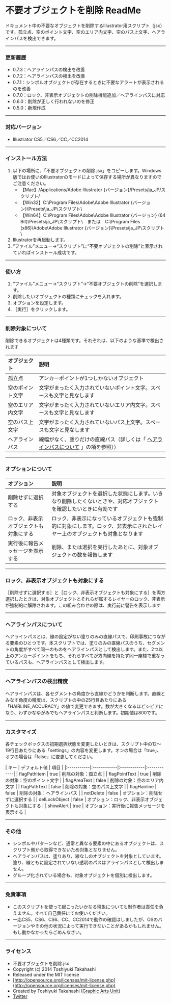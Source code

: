 # 不要オブジェクトを削除 ReadMe #

ドキュメント中の不要なオブジェクトを削除するIllustrator用スクリプト（jsx）です。孤立点、空のポイント文字、空のエリア内文字、空のパス上文字、ヘアラインパスを検出できます。

-----

### 更新履歴 ###

* 0.7.3：へアラインパスの検出を改善
* 0.7.2：へアラインパスの検出を改善
* 0.7.1：シンボルオブジェクトが存在するときに不要なアラートが表示されるのを改善
* 0.7.0：ロック、非表示オブジェクトの削除機能追加／ヘアラインパスに対応
* 0.6.0：削除が正しく行われないのを修正
* 0.5.0：新規作成

-----

### 対応バージョン ###

* Illustrator CS5／CS6／CC／CC2014

-----

### インストール方法 ###

1. 以下の場所に、「不要オブジェクトの削除.jsx」をコピーします。Windows版ではお使いのIllustratorのモードによって保存する場所が異なりますのでご注意ください。
	* 【Mac】/Applications/Adobe Illustrator {バージョン}/Presets/ja_JP/スクリプト/
	* 【Win32】C:\Program Files\Adobe\Adobe Illustrator {バージョン}\Presets\ja_JP\スクリプト\
	* 【Win64】C:\Program Files\Adobe\Adobe Illustrator {バージョン} (64 Bit)\Presets\ja_JP\スクリプト\　または　C:\Program Files (x86)\Adobe\Adobe Illustrator {バージョン}\Presets\ja_JP\スクリプト\
2. Illustratorを再起動します。
3. “ファイル”メニュー→“スクリプト”に“不要オブジェクトの削除”と表示されていればインストール成功です。

-----

### 使い方 ###

1. “ファイル”メニュー→“スクリプト”→“不要オブジェクトの削除”を選択します。
2. 削除したいオブジェクトの種類にチェックを入れます。
3. オプションを設定します。
4. ［実行］をクリックします。

-----

### 削除対象について ###

削除できるオブジェクトは4種類です。それぞれは、以下のような基準で検出されます

| オブジェクト | 説明 |
|:-----------|:------------|
| 孤立点 | アンカーポイントが1つしかないオブジェクト |
| 空のポイント文字 | 文字がまったく入力されていないポイント文字。スペースも文字と見なします |
| 空のエリア内文字 | 文字がまったく入力されていないエリア内文字。スペースも文字と見なします |
| 空のパス上文字 | 文字がまったく入力されていないパス上文字。スペースも文字と見なします |
| ヘアラインパス | 線幅がなく、塗りだけの直線パス（詳しくは「 [ヘアラインパスについて](#aboutHairline) 」の項を参照）） |

-----

### オプションについて ###

| オプション | 説明 |
|:-----------|:------------|
| 削除せずに選択する | 対象オブジェクトを選択した状態にします。いきなり削除したくないときや、対応オブジェクトを確認したいときに有効です |
| ロック、非表示オブジェクトも対象にする | ロック、非表示になっているオブジェクトも強制的に対象にします。ロック、非表示にされたレイヤー上のオブジェクトも対象となります |
| 実行後に報告メッセージを表示する | 削除、または選択を実行したあとに、対象オブジェクトの数を報告します |

-----

### ロック、非表示オブジェクトも対象にする ###

［削除せずに選択する］と［ロック、非表示オブジェクトも対象にする］を両方選択したときは、対象オブジェクトとそれらが属するレイヤーのロック、非表示が強制的に解除されます。この組み合わせの際は、実行前に警告を表示します

-----

### <a name="aboutHairline"></a>ヘアラインパスについて ###

ヘアラインパスとは、線の設定がない塗りのみの直線パスで、印刷事故につながる要素のひとつです。本スクリプトでは、塗りのみの直線パスのうち、セグメントの角度がすべて同一のものをヘアラインパスとして検出します。また、2つ以上のアンカーポイントをもち、それらすべてが方向線を持たず同一座標で重なっているパスも、ヘアラインパスとして検出します。

-----

### ヘアラインパスの検出精度 ###

ヘアラインパスは、各セグメントの角度から直線かどうかを判断します。直線とみなす角度の精度は、スクリプトの中の25行目あたりにある「HAIRLINE_ACCURACY」の値で変更できます。数が大きくなるほどシビアになり、わずかなゆがみでもヘアラインパスと判断します。初期値は800です。

-----

### カスタマイズ ###

各チェックボックスの初期選択状態を変更したいときは、スクリプト中の12〜19行目あたりにある「settings」の内容を変更します。オンの場合は「true」、オフの場合は「false」に変更してください。

| キー | デフォルト値 | 項目 |
|:-----------|:------------|:------------|:------------|
| flagPathItem | true | 削除の対象：孤立点 |
| flagPointText | true | 削除の対象：空のポイント文字 |
| flagAreaText | false | 削除の対象：空のエリア内文字 |
| flagPathText | false | 削除の対象：空のパス上文字 |
| flagHairline | false | 削除の対象：ヘアラインパス |
| notDelete | false | オプション：削除せずに選択する |
| delLockObject | false | オプション：ロック、非表示オブジェクトも対象にする |
| showAlert | true | オプション：実行後に報告メッセージを表示する |

-----

### その他 ###

* シンボルやパターンなど、通常と異なる要素の中にあるオブジェクトは、スクリプト側から取得できないため対象となりません。
* ヘアラインパスは、塗りあり、線なしのオブジェクトを対象としています。塗り、線ともに設定されていない透明のパスはアラインパスとして検出しません。
* グループ化されている場合も、対象オブジェクトを個別に検出します。

-----

### 免責事項 ###

* このスクリプトを使って起こったいかなる現象についても制作者は責任を負えません。すべて自己責任にてお使いください。
* 一応CS5、CS6、CS6、CC、CC2014で動作の確認はしましたが、OSのバージョンやその他の状況によって実行できないことがあるかもしれません。もし動かなかったらごめんなさい。

-----

### ライセンス ###

* 不要オブジェクトを削除.jsx
* Copyright (c) 2014 Toshiyuki Takahashi
* Released under the MIT license
* [http://opensource.org/licenses/mit-license.php](http://opensource.org/licenses/mit-license.php)
* Created by Toshiyuki Takahashi ([Graphic Arts Unit](http://www.graphicartsunit.com/))
* [Twitter](https://twitter.com/gautt)